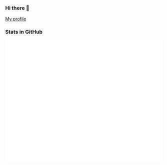 ### Hi there 👋

[My profile](https://github.com/ddddddO/profile#readme)

### Stats in GitHub

![Metrics](github-metrics.svg)
